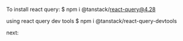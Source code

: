 To install react query:
$ npm i @tanstack/react-query@4.28

using react query dev tools
$ npm i @tanstack/react-query-devtools

next: 